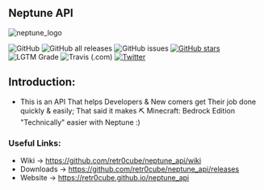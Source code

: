 ## Neptune API

![neptune_logo](https://user-images.githubusercontent.com/61835816/129213279-29633cae-fb84-46fe-ad78-eb566a219d47.png)

![GitHub](https://img.shields.io/github/license/retr0cube/neptune_api?color=red&label=Repo%20License&style=flat-square) ![GitHub all releases](https://img.shields.io/github/downloads/retr0cube/neptune_api/total?color=blue&label=Downloads&style=flat-square) ![GitHub issues](https://img.shields.io/github/issues/retr0cube/neptune_api?color=green&label=Issues&style=flat-square) [![GitHub stars](https://img.shields.io/github/stars/retr0cube/neptune_api?color=yellow&label=Stars&style=flat-square)](https://github.com/retr0cube/neptune_api/stargazers) ![LGTM Grade](https://img.shields.io/lgtm/grade/python/github/retr0cube/neptune_api?label=Code%20Quality%20&style=flat-square) ![Travis (.com)](https://img.shields.io/travis/com/retr0cube/neptune_api?label=Build%20status&style=flat-square) [![Twitter](https://img.shields.io/twitter/url?style=social&url=https%3A%2F%2Ftwitter.com%2FPillagerThe%2F)](https://twitter.com/intent/tweet?text=Wow:&url=https%3A%2F%2Fgithub.com%2Fretr0cube%2Fneptune_api.git) 

## Introduction:
 - This is an API That helps Developers & New comers get Their job done quickly & easily; That said it makes ⛏ Minecraft: Bedrock Edition "Technically" easier
 with Neptune :)


### Useful Links:


- Wiki -> https://github.com/retr0cube/neptune_api/wiki
- Downloads -> https://github.com/retr0cube/neptune_api/releases
- Website -> https://retr0cube.github.io/neptune_api
